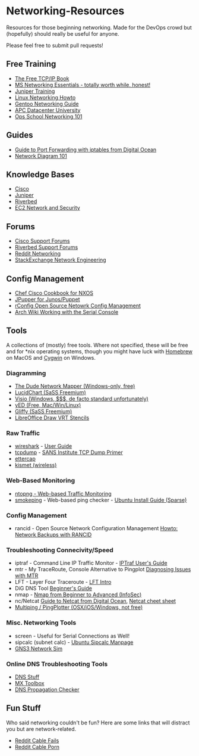 # Networking-Resources
Resources for those beginning networking. Made for the DevOps crowd but (hopefully) should really be useful for anyone.

Please feel free to submit pull requests!

## Free Training
- [The Free TCP/IP Book](http://www.tcpipguide.com/free/index.htm)
- [MS Networking Essentials - totally worth while, honest!](https://www.microsoftvirtualacademy.com/en-us/training-courses/networking-fundamentals-8249?l=zcmNgKKy_1704984382)
- [Juniper Training](https://learningportal.juniper.net/juniper/user_courses.aspx)
- [Linux Networking Howto](http://www.tldp.org/HOWTO/NET3-4-HOWTO.html)
- [Gentoo Networking Guide](http://www.tldp.org/HOWTO/NET3-4-HOWTO.html)
- [APC Datacenter University](http://energy.schneideruniversities.com/)
- [Ops School Networking 101](http://www.opsschool.org/en/latest/networking_101.html)

## Guides
- [Guide to Port Forwarding with iptables from Digital Ocean](https://www.digitalocean.com/community/tutorials/how-to-forward-ports-through-a-linux-gateway-with-iptables)
- [Network Diagram 101](http://networkdiagram101.com/)

## Knowledge Bases
- [Cisco](http://www.cisco.com/cisco/web/psa/reference.html)
- [Juniper](https://kb.juniper.net/InfoCenter/index?page=home)
- [Riverbed](https://supportkb.riverbed.com/support/index?page=home)
- [EC2 Network and Security](http://docs.aws.amazon.com/AWSEC2/latest/UserGuide/EC2_Network_and_Security.html)

## Forums
- [Cisco Support Forums](https://supportforums.cisco.com/)
- [Riverbed Support Forums](https://supportkb.riverbed.com/support/index?page=browsecategory)
- [Reddit Networking](https://www.reddit.com/r/networking)
- [StackExchange Network Engineering](http://networkengineering.stackexchange.com/)

## Config Management
- [Chef Cisco Cookbook for NXOS](https://supermarket.chef.io/cookbooks/cisco-cookbook)
- [JPupper for Junos/Puppet](https://downloads.puppetlabs.com/junos/2.0R1.1/)
- [rConfig Open Source Netowrk Config Management](http://www.rconfig.com/)
- [Arch Wiki Working with the Serial Console](https://wiki.archlinux.org/index.php/Working_with_the_serial_console)

## Tools
A collections of (mostly) free tools. Where not specified, these will be free and for *nix operating systems, though you might have luck with [Homebrew](http://brew.sh/) on MacOS and [Cygwin](https://www.cygwin.com/) on Windows. 

### Diagramming
- [The Dude Network Mapper (Windows-only, free)](http://www.mikrotik.com/thedude)
- [LucidChart (SaSS Freemium)](https://www.lucidchart.com/)
- [Visio (Windows, $$$, de facto standard unfortunately)](https://products.office.com/en-ca/visio/visio-professional-2013-free-trial-flowchart-software)
- [yED (Free, Mac/Win/Linux)](http://www.yworks.com/en/products/yfiles/yed/)
- [Gliffy (SaSS Freemium)](https://www.gliffy.com/)
- [LibreOffice Draw VRT Stencils](http://www.vrt.com.au/downloads/vrt-network-equipment)

### Raw Traffic
- [wireshark](https://www.wireshark.org/) - [User Guide](https://www.wireshark.org/docs/wsug_html_chunked/)
- [tcpdump](https://github.com/the-tcpdump-group/tcpdump) - [SANS Institute TCP Dump Primer](https://www.giac.org/paper/gsec/3489/beginners-guide-tcpdump/105700)
- [ettercap](http://ettercap.github.io/ettercap/)
- [kismet (wireless)](https://www.kismetwireless.net/)

### Web-Based Monitoring
- [ntopng - Web-based Traffic Monitoring](https://github.com/ntop/ntopng)
- [smokeping](https://oss.oetiker.ch/smokeping/index.en.html) - Web-based ping checker - [Ubuntu Install Guide (Sparse)](http://manpages.ubuntu.com/manpages/trusty/man7/smokeping_install.7.html)

### Config Management
- rancid - Open Source Network Configuration Management [Howto: Network Backups with RANCID](http://www.linuxhomenetworking.com/wiki/index.php/Quick_HOWTO_:_Ch1_:_Network_Backups_With_Rancid)

### Troubleshooting Connecivity/Speed
- iptraf - Command Line IP Traffic Monitor - [IPTraf User's Guide](http://iptraf.seul.org/2.7/manual.html)
- mtr - My TraceRoute, Console Alternative to Pingplot [Diagnosing Issues with MTR](https://www.linode.com/docs/networking/diagnostics/diagnosing-network-issues-with-mtr)
- LFT - Layer Four Traceroute - [LFT Intro](http://pwhois.org/lft/)
- DiG DNS Tool [Beginner's Guide](https://www.madboa.com/geek/dig/)
- nmap - [Nmap from Beginner to Advanced (InfoSec)](http://resources.infosecinstitute.com/nmap/)
- nc/Netcat [Guide to Netcat from Digital Ocean](https://www.digitalocean.com/community/tutorials/how-to-use-netcat-to-establish-and-test-tcp-and-udp-connections-on-a-vps), [Netcat cheet sheet](https://www.sans.org/security-resources/sec560/netcat_cheat_sheet_v1.pdf)
- [Multiping / PingPlotter (OSX/iOS/Windows, not free)](https://www.pingman.com/products.html)

### Misc. Networking Tools
- screen - Useful for Serial Connections as Well!
- sipcalc (subnet calc) - [Ubuntu Sipcalc Manpage](http://manpages.ubuntu.com/manpages/hardy/man1/sipcalc.1.html)
- [GNS3 Network Sim](http://www.gns3.com/)

### Online DNS Troubleshooting Tools
- [DNS Stuff](http://www.dnsstuff.com/)
- [MX Toolbox](http://mxtoolbox.com/)
- [DNS Propagation Checker](https://www.whatsmydns.net/)

## Fun Stuff
Who said networking couldn't be fun? Here are some links that will distract you but are network-related.
- [Reddit Cable Fails](https://www.reddit.com/r/cablefail)
- [Reddit Cable Porn](https://www.reddit.com/r/cableporn/)
